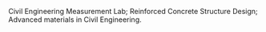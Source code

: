 Civil Engineering Measurement Lab;
Reinforced Concrete Structure Design;
Advanced materials in Civil Engineering.